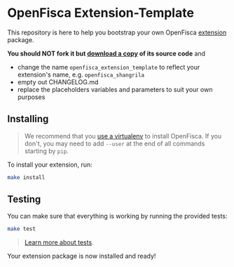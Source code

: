 # OpenFisca Extension-Template

This repository is here to help you bootstrap your own OpenFisca [extension](http://openfisca.org/doc/contribute/extensions.html) package.

**You should NOT fork it but [download a copy](https://github.com/openfisca/extension-template/archive/master.zip) of its source code** and
- change the name `openfisca_extension_template` to reflect your extension's name, e.g. `openfisca_shangrila`
- empty out CHANGELOG.md
- replace the placeholders variables and parameters to suit your own purposes

## Installing

> We recommend that you [use a virtualenv](https://github.com/openfisca/country-template/blob/master/README.md#setting-up-a-virtual-environment-with-pew) to install OpenFisca. If you don't, you may need to add `--user` at the end of all commands starting by `pip`.

To install your extension, run:

```sh
make install
```

## Testing

You can make sure that everything is working by running the provided tests:

```sh
make test
```

> [Learn more about tests](http://openfisca.org/doc/coding-the-legislation/writing_yaml_tests.html).

Your extension package is now installed and ready!
